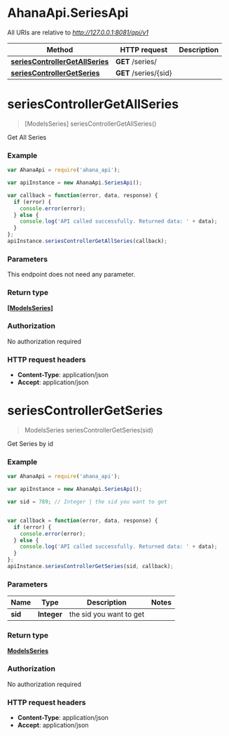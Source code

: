 # AhanaApi.SeriesApi

All URIs are relative to *http://127.0.0.1:8081/api/v1*

Method | HTTP request | Description
------------- | ------------- | -------------
[**seriesControllerGetAllSeries**](SeriesApi.md#seriesControllerGetAllSeries) | **GET** /series/ | 
[**seriesControllerGetSeries**](SeriesApi.md#seriesControllerGetSeries) | **GET** /series/{sid} | 


<a name="seriesControllerGetAllSeries"></a>
# **seriesControllerGetAllSeries**
> [ModelsSeries] seriesControllerGetAllSeries()



Get All Series

### Example
```javascript
var AhanaApi = require('ahana_api');

var apiInstance = new AhanaApi.SeriesApi();

var callback = function(error, data, response) {
  if (error) {
    console.error(error);
  } else {
    console.log('API called successfully. Returned data: ' + data);
  }
};
apiInstance.seriesControllerGetAllSeries(callback);
```

### Parameters
This endpoint does not need any parameter.

### Return type

[**[ModelsSeries]**](ModelsSeries.md)

### Authorization

No authorization required

### HTTP request headers

 - **Content-Type**: application/json
 - **Accept**: application/json

<a name="seriesControllerGetSeries"></a>
# **seriesControllerGetSeries**
> ModelsSeries seriesControllerGetSeries(sid)



Get Series by id

### Example
```javascript
var AhanaApi = require('ahana_api');

var apiInstance = new AhanaApi.SeriesApi();

var sid = 789; // Integer | the sid you want to get


var callback = function(error, data, response) {
  if (error) {
    console.error(error);
  } else {
    console.log('API called successfully. Returned data: ' + data);
  }
};
apiInstance.seriesControllerGetSeries(sid, callback);
```

### Parameters

Name | Type | Description  | Notes
------------- | ------------- | ------------- | -------------
 **sid** | **Integer**| the sid you want to get | 

### Return type

[**ModelsSeries**](ModelsSeries.md)

### Authorization

No authorization required

### HTTP request headers

 - **Content-Type**: application/json
 - **Accept**: application/json

